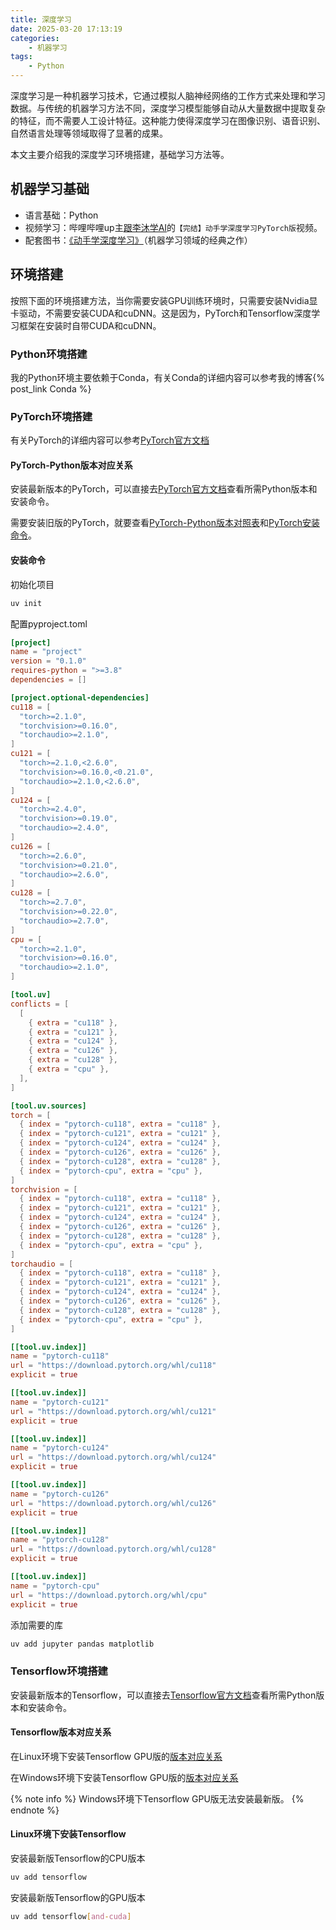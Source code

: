 ```yaml
---
title: 深度学习
date: 2025-03-20 17:13:19
categories:
    - 机器学习
tags:
    - Python
---
```


深度学习是一种机器学习技术，它通过模拟人脑神经网络的工作方式来处理和学习数据。与传统的机器学习方法不同，深度学习模型能够自动从大量数据中提取复杂的特征，而不需要人工设计特征。这种能力使得深度学习在图像识别、语音识别、自然语言处理等领域取得了显著的成果。

本文主要介绍我的深度学习环境搭建，基础学习方法等。

<!--more-->

## 机器学习基础

- 语言基础：Python
- 视频学习：哔哩哔哩up主[跟李沐学AI](https://space.bilibili.com/1567748478)的``【完结】动手学深度学习PyTorch版``视频。
- 配套图书：[《动手学深度学习》](https://zh.d2l.ai/)（机器学习领域的经典之作）

## 环境搭建

按照下面的环境搭建方法，当你需要安装GPU训练环境时，只需要安装Nvidia显卡驱动，不需要安装CUDA和cuDNN。这是因为，PyTorch和Tensorflow深度学习框架在安装时自带CUDA和cuDNN。

### Python环境搭建

我的Python环境主要依赖于Conda，有关Conda的详细内容可以参考我的博客{% post_link Conda %}

### PyTorch环境搭建

有关PyTorch的详细内容可以参考[PyTorch官方文档](https://pytorch.ac.cn/)

#### PyTorch-Python版本对应关系

安装最新版本的PyTorch，可以直接去[PyTorch官方文档](https://pytorch.ac.cn/)查看所需Python版本和安装命令。

需要安装旧版的PyTorch，就要查看[PyTorch-Python版本对照表](https://github.com/pytorch/pytorch/blob/main/RELEASE.md#release-compatibility-matrix)和[PyTorch安装命令](https://pytorch.ac.cn/get-started/previous-versions/)。

#### 安装命令

初始化项目

```bash
uv init
```

配置pyproject.toml

```toml pyproject.toml
[project]
name = "project"
version = "0.1.0"
requires-python = ">=3.8"
dependencies = []

[project.optional-dependencies]
cu118 = [
  "torch>=2.1.0",
  "torchvision>=0.16.0",
  "torchaudio>=2.1.0",
]
cu121 = [
  "torch>=2.1.0,<2.6.0",
  "torchvision>=0.16.0,<0.21.0",
  "torchaudio>=2.1.0,<2.6.0",
]
cu124 = [
  "torch>=2.4.0",
  "torchvision>=0.19.0",
  "torchaudio>=2.4.0",
]
cu126 = [
  "torch>=2.6.0",
  "torchvision>=0.21.0",
  "torchaudio>=2.6.0",
]
cu128 = [
  "torch>=2.7.0",
  "torchvision>=0.22.0",
  "torchaudio>=2.7.0",
]
cpu = [
  "torch>=2.1.0",
  "torchvision>=0.16.0",
  "torchaudio>=2.1.0",
]

[tool.uv]
conflicts = [
  [
    { extra = "cu118" },
    { extra = "cu121" },
    { extra = "cu124" },
    { extra = "cu126" },
    { extra = "cu128" },
    { extra = "cpu" },
  ],
]

[tool.uv.sources]
torch = [
  { index = "pytorch-cu118", extra = "cu118" },
  { index = "pytorch-cu121", extra = "cu121" },
  { index = "pytorch-cu124", extra = "cu124" },
  { index = "pytorch-cu126", extra = "cu126" },
  { index = "pytorch-cu128", extra = "cu128" },
  { index = "pytorch-cpu", extra = "cpu" },
]
torchvision = [
  { index = "pytorch-cu118", extra = "cu118" },
  { index = "pytorch-cu121", extra = "cu121" },
  { index = "pytorch-cu124", extra = "cu124" },
  { index = "pytorch-cu126", extra = "cu126" },
  { index = "pytorch-cu128", extra = "cu128" },
  { index = "pytorch-cpu", extra = "cpu" },
]
torchaudio = [
  { index = "pytorch-cu118", extra = "cu118" },
  { index = "pytorch-cu121", extra = "cu121" },
  { index = "pytorch-cu124", extra = "cu124" },
  { index = "pytorch-cu126", extra = "cu126" },
  { index = "pytorch-cu128", extra = "cu128" },
  { index = "pytorch-cpu", extra = "cpu" },
]

[[tool.uv.index]]
name = "pytorch-cu118"
url = "https://download.pytorch.org/whl/cu118"
explicit = true

[[tool.uv.index]]
name = "pytorch-cu121"
url = "https://download.pytorch.org/whl/cu121"
explicit = true

[[tool.uv.index]]
name = "pytorch-cu124"
url = "https://download.pytorch.org/whl/cu124"
explicit = true

[[tool.uv.index]]
name = "pytorch-cu126"
url = "https://download.pytorch.org/whl/cu126"
explicit = true

[[tool.uv.index]]
name = "pytorch-cu128"
url = "https://download.pytorch.org/whl/cu128"
explicit = true

[[tool.uv.index]]
name = "pytorch-cpu"
url = "https://download.pytorch.org/whl/cpu"
explicit = true
```

添加需要的库

```bash
uv add jupyter pandas matplotlib
```

### Tensorflow环境搭建

安装最新版本的Tensorflow，可以直接去[Tensorflow官方文档](https://www.tensorflow.org/install)查看所需Python版本和安装命令。

#### Tensorflow版本对应关系

在Linux环境下安装Tensorflow GPU版的[版本对应关系](https://tensorflow.google.cn/install/source#gpu)

在Windows环境下安装Tensorflow GPU版的[版本对应关系](https://tensorflow.google.cn/install/source_windows#gpu)

{% note info %}
Windows环境下Tensorflow GPU版无法安装最新版。
{% endnote %}

#### Linux环境下安装Tensorflow

安装最新版Tensorflow的CPU版本

```bash
uv add tensorflow
```

安装最新版Tensorflow的GPU版本

```bash
uv add tensorflow[and-cuda]
```
